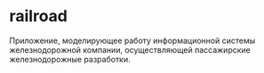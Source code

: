 # railroad

Приложение, моделирующее работу информационной системы железнодорожной компании, осуществляющей пассажирские железнодорожные разработки.
